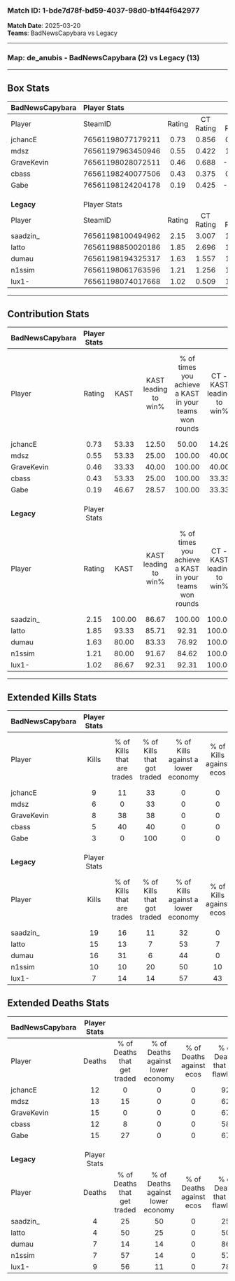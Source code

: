 ### Match ID: 1-bde7d78f-bd59-4037-98d0-b1f44f642977  
**Match Date**: 2025-03-20  
**Teams**: BadNewsCapybara vs Legacy  

---  

### **Map**: de_anubis - BadNewsCapybara (2) vs Legacy (13)  
---  

## Box Stats  

| **BadNewsCapybara** | Player Stats      |        |           |          |        |       |       |         |        |      |     |
| :- | :- | :-: | :-: | :-: | :-: | :-: | :-: | :-: | :-: | :-: | :-: |
| Player              | SteamID           | Rating | CT Rating | T Rating |  KAST  |  ADR  | Kills | Assists | Deaths | K/D  | HS% |
| jchancE             | 76561198077179211 |  0.73  |   0.856   |  0.227   | 53.33  | 58.5  |   9   |    0    |   12   | 0.75 | 44  |
| mdsz                | 76561197963450946 |  0.55  |   0.422   |  1.405   | 53.33  | 62.2  |   6   |    2    |   13   | 0.46 | 66  |
| GraveKevin          | 76561198028072511 |  0.46  |   0.688   |  -0.471  | 33.33  | 67.8  |   8   |    1    |   15   | 0.53 | 75  |
| cbass               | 76561198240077506 |  0.43  |   0.375   |  0.835   | 53.33  | 35.1  |   5   |    1    |   12   | 0.42 | 60  |
| Gabe                | 76561198124204178 |  0.19  |   0.425   |  -0.040  | 46.67  | 37.9  |   3   |    4    |   15   | 0.20 | 66  |
|                     |                   |        |           |          |        |       |       |         |        |      |     |
|                     |                   |        |           |          |        |       |       |         |        |      |     |
|                     |                   |        |           |          |        |       |       |         |        |      |     |
| **Legacy**          | Player Stats      |        |           |          |        |       |       |         |        |      |     |
| Player              | SteamID           | Rating | CT Rating | T Rating |  KAST  |  ADR  | Kills | Assists | Deaths | K/D  | HS% |
| saadzin_            | 76561198100494962 |  2.15  |   3.007   |  1.983   | 100.00 | 118.5 |  19   |    4    |   4    | 4.75 | 31  |
| latto               | 76561198850020186 |  1.85  |   2.696   |  1.730   | 93.33  | 110.5 |  15   |    5    |   4    | 3.75 | 46  |
| dumau               | 76561198194325317 |  1.63  |   1.557   |  1.697   | 80.00  | 95.0  |  16   |    1    |   7    | 2.29 | 43  |
| n1ssim              | 76561198061763596 |  1.21  |   1.256   |  1.381   | 80.00  | 70.7  |  10   |    2    |   7    | 1.43 | 80  |
| lux1-               | 76561198074017668 |  1.02  |   0.509   |  1.370   | 86.67  | 61.7  |   7   |    6    |   9    | 0.78 | 85  |
---  

## Contribution Stats  

| **BadNewsCapybara** | Player Stats |        |                      |                                                        |                           |                                                             |                          |                                                            |
| :- | :-: | :-: | :-: | :-: | :-: | :-: | :-: | :-: |
| Player              |    Rating    |  KAST  | KAST leading to win% | % of times you achieve a KAST in your teams won rounds | CT - KAST leading to win% | CT - % of times you achieve a KAST in your teams won rounds | T - KAST leading to win% | T - % of times you achieve a KAST in your teams won rounds |
| jchancE             |     0.73     | 53.33  |        12.50         |                         50.00                          |           14.29           |                            50.00                            |           0.00           |                            0.00                            |
| mdsz                |     0.55     | 53.33  |        25.00         |                         100.00                         |           40.00           |                           100.00                            |           0.00           |                            0.00                            |
| GraveKevin          |     0.46     | 33.33  |        40.00         |                         100.00                         |           40.00           |                           100.00                            |           0.00           |                            0.00                            |
| cbass               |     0.43     | 53.33  |        25.00         |                         100.00                         |           33.33           |                           100.00                            |           0.00           |                            0.00                            |
| Gabe                |     0.19     | 46.67  |        28.57         |                         100.00                         |           33.33           |                           100.00                            |           0.00           |                            0.00                            |
|                     |              |        |                      |                                                        |                           |                                                             |                          |                                                            |
|                     |              |        |                      |                                                        |                           |                                                             |                          |                                                            |
|                     |              |        |                      |                                                        |                           |                                                             |                          |                                                            |
| **Legacy**          | Player Stats |        |                      |                                                        |                           |                                                             |                          |                                                            |
| Player              |    Rating    |  KAST  | KAST leading to win% | % of times you achieve a KAST in your teams won rounds | CT - KAST leading to win% | CT - % of times you achieve a KAST in your teams won rounds | T - KAST leading to win% | T - % of times you achieve a KAST in your teams won rounds |
| saadzin_            |     2.15     | 100.00 |        86.67         |                         100.00                         |          100.00           |                           100.00                            |          83.33           |                           100.00                           |
| latto               |     1.85     | 93.33  |        85.71         |                         92.31                          |          100.00           |                           100.00                            |          81.82           |                           90.00                            |
| dumau               |     1.63     | 80.00  |        83.33         |                         76.92                          |          100.00           |                            66.67                            |          80.00           |                           80.00                            |
| n1ssim              |     1.21     | 80.00  |        91.67         |                         84.62                          |          100.00           |                           100.00                            |          88.89           |                           80.00                            |
| lux1-               |     1.02     | 86.67  |        92.31         |                         92.31                          |          100.00           |                            66.67                            |          90.91           |                           100.00                           |
---  

## Extended Kills Stats  

| **BadNewsCapybara** | Player Stats |                            |                            |                                    |                         |                              |                                 |                                       |                    |           |
| :- | :-: | :-: | :-: | :-: | :-: | :-: | :-: | :-: | :-: | :-: |
| Player              |    Kills     | % of Kills that are trades | % of Kills that got traded | % of Kills against a lower economy | % of Kills against ecos | % of Kills that are flawless | % of Kills that are close duels | % of Kills that are assisted by flash | Pistol Round Kills | AWP Kills |
| jchancE             |      9       |             11             |             33             |                 0                  |            0            |              56              |                0                |                   0                   |         2          |     3     |
| mdsz                |      6       |             0              |             33             |                 0                  |            0            |              50              |               17                |                  17                   |         1          |     0     |
| GraveKevin          |      8       |             38             |             38             |                 0                  |            0            |              88              |                0                |                   0                   |         0          |     0     |
| cbass               |      5       |             40             |             40             |                 0                  |            0            |              60              |                0                |                   0                   |         1          |     0     |
| Gabe                |      3       |             0              |            100             |                 0                  |            0            |              67              |                0                |                   0                   |         0          |     0     |
|                     |              |                            |                            |                                    |                         |                              |                                 |                                       |                    |           |
|                     |              |                            |                            |                                    |                         |                              |                                 |                                       |                    |           |
|                     |              |                            |                            |                                    |                         |                              |                                 |                                       |                    |           |
| **Legacy**          | Player Stats |                            |                            |                                    |                         |                              |                                 |                                       |                    |           |
| Player              |    Kills     | % of Kills that are trades | % of Kills that got traded | % of Kills against a lower economy | % of Kills against ecos | % of Kills that are flawless | % of Kills that are close duels | % of Kills that are assisted by flash | Pistol Round Kills | AWP Kills |
| saadzin_            |      19      |             16             |             11             |                 32                 |            0            |              68              |                5                |                   5                   |         4          |     9     |
| latto               |      15      |             13             |             7              |                 53                 |            7            |              73              |                0                |                   0                   |         3          |     0     |
| dumau               |      16      |             31             |             6              |                 44                 |            0            |              63              |               13                |                   0                   |         2          |     0     |
| n1ssim              |      10      |             10             |             20             |                 50                 |           10            |              50              |               10                |                   0                   |         1          |     0     |
| lux1-               |      7       |             14             |             14             |                 57                 |           43            |             100              |                0                |                  14                   |         0          |     0     |
## Extended Deaths Stats  

| **BadNewsCapybara** | Player Stats |                             |                                   |                          |                               |                            |                           |               |
| :- | :-: | :-: | :-: | :-: | :-: | :-: | :-: | :-: |
| Player              |    Deaths    | % of Deaths that get traded | % of Deaths against lower economy | % of Deaths against ecos | % of Deaths that are flawless | % of Deaths that are close | % of Deaths while blinded | Deaths to AWP |
| jchancE             |      12      |              0              |                 0                 |            0             |              92               |             0              |             0             |       4       |
| mdsz                |      13      |             15              |                 0                 |            0             |              62               |             15             |             0             |       0       |
| GraveKevin          |      15      |              0              |                 0                 |            0             |              67               |             0              |             7             |       2       |
| cbass               |      12      |              8              |                 0                 |            0             |              58               |             0              |             8             |       1       |
| Gabe                |      15      |             27              |                 0                 |            0             |              67               |             13             |             0             |       2       |
|                     |              |                             |                                   |                          |                               |                            |                           |               |
|                     |              |                             |                                   |                          |                               |                            |                           |               |
|                     |              |                             |                                   |                          |                               |                            |                           |               |
| **Legacy**          | Player Stats |                             |                                   |                          |                               |                            |                           |               |
| Player              |    Deaths    | % of Deaths that get traded | % of Deaths against lower economy | % of Deaths against ecos | % of Deaths that are flawless | % of Deaths that are close | % of Deaths while blinded | Deaths to AWP |
| saadzin_            |      4       |             25              |                50                 |            0             |              25               |             0              |             0             |       0       |
| latto               |      4       |             50              |                25                 |            0             |              50               |             0              |             0             |       0       |
| dumau               |      7       |             14              |                14                 |            0             |              86               |             0              |             0             |       2       |
| n1ssim              |      7       |             57              |                14                 |            0             |              57               |             0              |            14             |       0       |
| lux1-               |      9       |             56              |                11                 |            0             |              78               |             11             |             0             |       1       |
